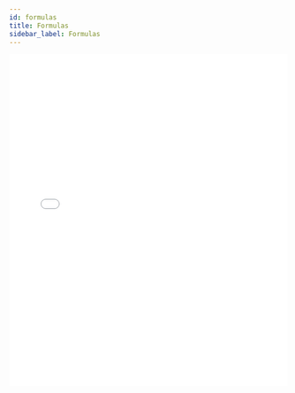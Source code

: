 ```yaml
---
id: formulas
title: Formulas
sidebar_label: Formulas
---
```


<iframe src="//fast.wistia.net/embed/iframe/uaayc4lp8b?videoFoam=true"
allowtransparency="true" frameBorder="0" scrolling="no" className="wistia_embed"
name="wistia_embed" allowFullScreen  width="100%" height="600"></iframe>
<script src="//fast.wistia.net/assets/external/iframe-api-v1.js"></script>
<br/>